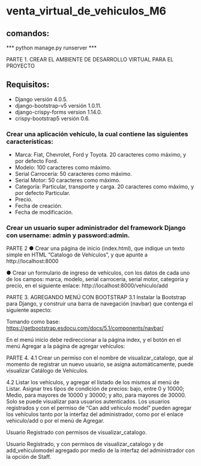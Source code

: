 # venta_virtual_de_vehiculos_M6

## comandos:

*** python manage.py runserver ***

PARTE 1. CREAR EL AMBIENTE DE DESARROLLO VIRTUAL PARA EL PROYECTO 
## Requisitos:
- Django versión 4.0.5.
- django-bootstrap-v5 versión 1.0.11.
- django-crispy-forms version 1.14.0.
- crispy-bootstrap5 versión 0.6.

### Crear una aplicación vehículo, la cual contiene las siguientes características: 
- Marca: Fiat, Chevrolet, Ford y Toyota. 
 20 caracteres como máximo, y por defecto Ford. 
- Modelo: 
100 caracteres como máximo.
- Serial Carrocería: 
50 caracteres como máximo. 
- Serial Motor: 
50 caracteres como máximo. 
- Categoría: Particular, transporte y carga. 
20 caracteres como máximo, y por defecto Particular. 
- Precio.  
- Fecha de creación. 
- Fecha de modificación.

### Crear un usuario super administrador del framework Django con username: admin y password:admin.


PARTE 2
● Crear una página de inicio (index.html), que indique un texto simple en HTML “Catalogo de 
Vehículos”,  y que apunte a http://localhost:8000 
 
 
● Crear un formulario de ingreso de vehículos, con los datos de cada uno de los campos:  marca, 
modelo, serial carrocería, serial motor, categoría y precio, en el siguiente enlace: 
http://localhost:8000/vehiculo/add  

PARTE 3. AGREGANDO MENÚ CON BOOTSTRAP 
3.1  Instalar  la  Bootstrap  para  Django,  y  construir  una  barra  de  navegación  (navbar)  que  contenga  el 
siguiente aspecto:  
 
 
 
 
Tomando como base: https://getbootstrap.esdocu.com/docs/5.1/components/navbar/  
 
En el  menú inicio  debe  redireccionar  a la página index,  y  el botón en el  menú Agregar a  la página de 
agregar vehículos: 
 
PARTE 4. 
4.1 Crear un permiso con el nombre de visualizar_catalogo, que al momento de registrar un nuevo 
usuario, se asigna automáticamente, puede visualizar Catálogo de Vehículos.  
 
4.2  Listar  los  vehículos,  y  agregar  el  listado  de  los  mismos  al  menú  de  Listar.  Asignar  tres  tipos  de 
condición  de  precios:  bajo,  entre  0  y  10000;  Medio,  para  mayores  de  10000  y  30000;  y  alto,  para 
mayores  de  30000.  Solo se  puede  visualizar  para  usuarios  autenticados.  Los  usuarios  registrados  y 
con  el  permiso  de    “Can  add  vehiculo  model”  pueden  agregar  los  vehículos  tanto  por  la  interfaz  del 
administrador, como por el enlace vehiculo/add o por el menú de Agregar. 
 
 
Usuario Registrado con permisos de visualizar_catalogo. 
 
Usuario Registrado, y con permisos de visualizar_catalogo y de add_vehiculomodel agregado por 
medio de la interfaz del administrador con la opción de Staff. 